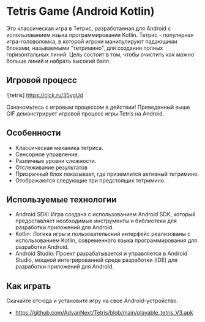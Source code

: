 # Tetris Game (Android Kotlin)

Это классическая игра в Тетрис, разработанная для Android с использованием языка программирования Kotlin. Тетрис - популярная игра-головоломка, в которой игроки манипулируют падающими блоками, называемыми "тетримино", для создания полных горизонтальных линий. Цель состоит в том, чтобы очистить как можно больше линий и набрать высокий балл.

## Игровой процесс

![tetris] https://clck.ru/35vgUd

Ознакомьтесь с игровым процессом в действии! Приведенный выше GIF демонстрирует игровой процесс игры Tetris на Android.

## Особенности

- Классическая механика тетриса.
- Сенсорное управление.
- Различные уровни сложности.
- Отслеживание результатов
- Призрачный блок показывает, где приземлится активный тетримино.
- Отображаются следующие три предстоящих тетримино.


## Используемые технологии

- Android SDK: Игра создана с использованием Android SDK, который предоставляет необходимые инструменты и библиотеки для разработки приложений для Android.
- Kotlin: Логика игры и пользовательский интерфейс реализованы с использованием Kotlin, современного языка программирования для разработки Android.
- Android Studio: Проект разрабатывается и управляется в Android Studio, мощной интегрированной среде разработки (IDE) для разработки приложений для Android.

## Как играть

Скачайте отсюда и установите игру на свое Android-устройство.
- https://github.com/AdvanNext/Tetris/blob/main/playable_tetris_V3.apk
